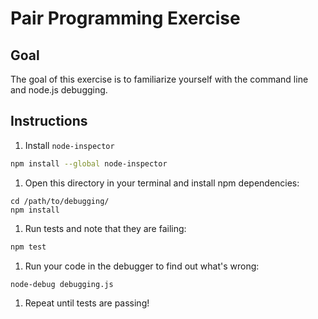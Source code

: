 # Pair Programming Exercise

## Goal

The goal of this exercise is to familiarize yourself with the command line and
node.js debugging.

## Instructions

1. Install `node-inspector`
  ```bash
  npm install --global node-inspector
  ```
1. Open this directory in your terminal and install npm dependencies:
  ```
  cd /path/to/debugging/
  npm install
  ```
1. Run tests and note that they are failing:
  ```bash
  npm test
  ```
1. Run your code in the debugger to find out what's wrong:
  ```bash
  node-debug debugging.js
  ```
1. Repeat until tests are passing!
